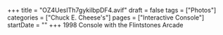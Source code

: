 +++
title = "OZ4UesITh7gykilbpDF4.avif"
draft = false
tags = ["Photos"]
categories = ["Chuck E. Cheese's"]
pages = ["Interactive Console"]
startDate = ""
+++
1998 Console with the Flintstones Arcade
